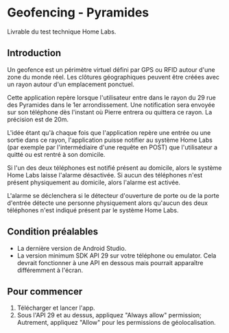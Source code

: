 Geofencing - Pyramides
=======================

Livrable du test technique Home Labs.

Introduction
------------
Un geofence est un périmètre virtuel défini par GPS ou RFID autour d'une zone du monde réel.
Les clôtures géographiques peuvent être créées avec un rayon autour d'un emplacement ponctuel.

Cette application repère lorsque l'utilisateur entre dans le rayon du 29 rue des Pyramides dans le 1er arrondissement.
Une notification sera envoyée sur son téléphone dès l'instant où Pierre entrera ou quittera ce rayon. La précision est de 20m.

L'idée étant qu'à chaque fois que l'application repère une entrée ou une sortie dans ce rayon, l'application puisse notifier au système Home Labs (par exemple par l'intermédiaire d'une requête en POST) que l'utilisateur a quitté ou est rentré à son domicile. 

Si l'un des deux téléphones est notifié présent au domicile, alors le système Home Labs laisse l'alarme désactivée.
Si aucun des téléphones n'est présent physiquement au domicile, alors l'alarme est activée.

L'alarme se déclenchera si le détecteur d'ouverture de porte ou de la porte d'entrée détecte une personne physiquement alors qu'aucun des deux téléphones n'est indiqué présent par le système Home Labs. 


Condition préalables
--------------
- La dernière version de Android Studio.
- La version minimum SDK API 29 sur votre téléphone ou emulator. Cela devrait fonctionner à une API en dessous mais pourrait apparaître différemment à l'écran.

Pour commencer
---------------
1. Télécharger et lancer l'app.
2. Sous l'API 29 et au dessus, appliquez "Always allow" permission; Autrement, appliquez "Allow" pour les permissions de géolocalisation.
